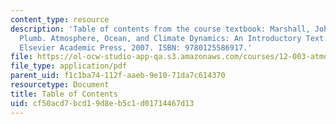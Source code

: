 ```yaml
---
content_type: resource
description: 'Table of contents from the course textbook: Marshall, John, and R. Alan
  Plumb. Atmosphere, Ocean, and Climate Dynamics: An Introductory Text. Boston, MA:
  Elsevier Academic Press, 2007. ISBN: 9780125586917.'
file: https://ol-ocw-studio-app-qa.s3.amazonaws.com/courses/12-003-atmosphere-ocean-and-climate-dynamics-fall-2008/cf50acd7bcd19d8eb5c1d01714467d13_contents.pdf
file_type: application/pdf
parent_uid: f1c1ba74-112f-aaeb-9e10-71da7c614370
resourcetype: Document
title: Table of Contents
uid: cf50acd7-bcd1-9d8e-b5c1-d01714467d13
---
```

